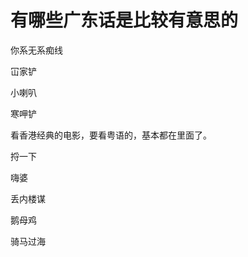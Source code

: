 # 有哪些广东话是比较有意思的


你系无系痴线

冚家铲

小喇叭

寒呷铲

看香港经典的电影，要看粤语的，基本都在里面了。

捋一下

嗨婆<img id="aimg_IR3js" onclick="zoom(this, this.src, 0, 0, 0)" class="zoom" src="https://cdn.jsdelivr.net/gh/hishis/forum-master/public/images/patch.gif" onmouseover="img_onmouseoverfunc(this)" onload="thumbImg(this)" border="0" alt="" />

丢内楼谋<img id="aimg_g5EED" onclick="zoom(this, this.src, 0, 0, 0)" class="zoom" src="https://cdn.jsdelivr.net/gh/hishis/forum-master/public/images/patch.gif" onmouseover="img_onmouseoverfunc(this)" onload="thumbImg(this)" border="0" alt="" />

鹅母鸡

骑马过海
